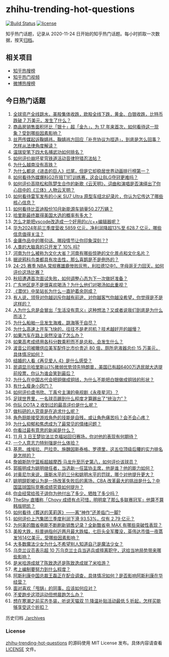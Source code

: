 # zhihu-trending-hot-questions

[![Build Status](https://github.com/justjavac/zhihu-trending-hot-questions/workflows/ci/badge.svg?branch=master)](https://github.com/justjavac/zhihu-trending-hot-questions/actions)
[![license](https://img.shields.io/github/license/justjavac/zhihu-trending-hot-questions)](https://github.com/justjavac/zhihu-trending-hot-questions/blob/master/LICENSE)

知乎热门话题，记录从 2020-11-24
日开始的知乎热门话题。每小时抓取一次数据，按天[归档](./archives)。

## 相关项目

- [知乎热搜榜](https://github.com/justjavac/zhihu-trending-top-search)
- [知乎热门视频](https://github.com/justjavac/zhihu-trending-hot-video)
- [微博热搜榜](https://github.com/justjavac/weibo-trending-hot-search)

## 今日热门话题

<!-- BEGIN -->
<!-- 最后更新时间 Sat Nov 02 2024 08:36:18 GMT+0800 (China Standard Time) -->

1. [全球资产全线跳水，美股集体收跌，欧股全线下跌，黄金、白银收跌，比特币跌破 7 万美元，发生了什么？](https://www.zhihu.com/question/2726877505)
1. [商品房销售面积环比「银十」超「金九」，为 17 年来首次，如何看待这一现象？受到哪些因素影响？](https://www.zhihu.com/question/2778689962)
1. [丝芭传媒起诉鞠婧祎，鞠婧祎方回应「补充协议为捏造」，到底是怎么回事？怎样从法律角度解读？](https://www.zhihu.com/question/2780398212)
1. [温瑞安笔下四大名捕武功如何排名？](https://www.zhihu.com/question/631723005)
1. [如何评价崩坏星穹铁道活动音律狩猎忍法帖？](https://www.zhihu.com/question/2109578943)
1. [为什么越南没有高铁？](https://www.zhihu.com/question/596339891)
1. [为什么都说《进击的巨人》烂尾，但是它却稳居世界动画排行榜第一？](https://www.zhihu.com/question/2339834839)
1. [如何看待外媒爆料G2在陪T1打训练赛，这会让BLG夺冠更难吗？](https://www.zhihu.com/question/2789656774)
1. [如何评价高晓松和陈楚生合作的新歌《云天明》，词曲和演唱是否演绎出了你心目中的《三体》人物云天明？](https://www.zhihu.com/question/2671553698)
1. [如何看待雷军发布的小米 SU7 Ultra 原型车纽北纪录片，你认为它传达了哪些核心信息？](https://www.zhihu.com/question/2780044755)
1. [如何看待比亚迪股份10月新能源车销量50.27万辆？](https://www.zhihu.com/question/2817297617)
1. [哈里斯最终赢得美国大选的概率有多大？](https://www.zhihu.com/question/2720225796)
1. [怎么才能把vscode改造成一个好用的c/c++编辑器呢？](https://www.zhihu.com/question/427640102)
1. [华为2024年前三季度营收 5859 亿元，净利润降超13%至 628.7 亿元，哪些信息值得关注？](https://www.zhihu.com/question/2767836484)
1. [金庸作品中的哪句话、哪段情节让你印象深刻？?](https://www.zhihu.com/question/2658947868)
1. [人类的大脑真的只开发了 10% 吗?](https://www.zhihu.com/question/1345965242)
1. [河南为什么被称为文化大省？河南有哪些惊艳的文化景点和文化名片？](https://www.zhihu.com/question/614018523)
1. [据说鸦科鸟类都具有攻击性，那么喜鹊是不是例外的？](https://www.zhihu.com/question/726481276)
1. [24-25 赛季 NBA 常规赛雄鹿惨败灰熊，利拉德12中1，字母哥无力回天，如何评价这场比赛？](https://www.zhihu.com/question/2763296313)
1. [秋招遭遇首次面试失败，如何调整心态为下一次做好准备？](https://www.zhihu.com/question/668860811)
1. [广东地区是不是很喜欢喝汤？为什么他们对喝汤如此重视？](https://www.zhihu.com/question/472787626)
1. [《潜伏》中吴站长为什么一直护着余则成？](https://www.zhihu.com/question/266560321)
1. [有人说，领导对你越训斥你越有前途，对你越客气你越没希望，你觉得是不是这样的？](https://www.zhihu.com/question/435021698)
1. [人为什么总是会冒出「生活没有意义」这种想法？又或者说我们到底是为什么而活？](https://www.zhihu.com/question/924000373)
1. [为什么船舶一旦发生海难，跳海等于自尽？](https://www.zhihu.com/question/645770621)
1. [为什么高速上开车飞快的，往往不是老司机？技术越好开的越慢？](https://www.zhihu.com/question/664184579)
1. [如果汽车在路上突然没油了怎么办？](https://www.zhihu.com/question/663334590)
1. [如果高考成绩用各科分数乘积而不是总和，会发生什么？](https://www.zhihu.com/question/2553651012)
1. [波音公司被曝供应美军配件比市价贵近 80 倍，厕所皂液器总价 15 万美元，具体情况如何？](https://www.zhihu.com/question/2685342397)
1. [结婚的人看《再见爱人 4》是什么感受？](https://www.zhihu.com/question/2014605421)
1. [民调显示哈里斯以1%微弱优势领先特朗普，美国已有超6400万选民就大选提前投票，你认为谁会笑到最后？](https://www.zhihu.com/question/2776531729)
1. [为什么在中国古代会把铜做成铜钱，为什么不能把白银做成铜钱的形状？](https://www.zhihu.com/question/1263610485)
1. [有什么瘦身小窍门？](https://www.zhihu.com/question/318452689)
1. [如何评价虞书欣、丁禹兮主演的电视剧《永夜星河》？](https://www.zhihu.com/question/1964222029)
1. [足球世界里，一名球员踢到什么程度才算踢出了“统治力”？](https://www.zhihu.com/question/2617912754)
1. [你玩 DOTA 2 收到过的最高评价是什么呢？](https://www.zhihu.com/question/2525354488)
1. [做科研的人究竟是在追求什么呢？](https://www.zhihu.com/question/667987312)
1. [角色厨能接受游戏角色的技能是自残，或让角色痛苦吗？会不会心疼？](https://www.zhihu.com/question/649410016)
1. [为什么抑郁和焦虑成为了最常见的情绪问题？](https://www.zhihu.com/question/1746246182)
1. [你看过最有意思的新闻是什么？](https://www.zhihu.com/question/61475030)
1. [11 月 3 日王楚钦法兰克福站回归赛场，你对他的表现有何期待？](https://www.zhihu.com/question/2567828490)
1. [一个人意志力特别强是什么体验？](https://www.zhihu.com/question/268534331)
1. [基恩、维埃拉、巴拉克、施魏因斯泰格、罗德里，这五位顶级后腰的实力排名是怎样的？](https://www.zhihu.com/question/2688443424)
1. [詹姆斯防守篮板超越摩西·马龙升至历史第八，如何评价该球员？](https://www.zhihu.com/question/2714110718)
1. [郭振明成为姚明继任者，当选新一任篮协主席，他是谁？他的能力如何？](https://www.zhihu.com/question/2708226711)
1. [对奥尼尔来说，唐斯水平的三分和姚明水平的罚球，哪个对他提升更大？](https://www.zhihu.com/question/2082148653)
1. [姚明辞职被认为是一场改革失败后的离场，CBA 改革最大的挑战是什么？中国篮球国际竞赛成绩究竟如何提升？](https://www.zhihu.com/question/2784721062)
1. [你会经常给孩子讲你为他付出了多少，牺牲了多少吗？](https://www.zhihu.com/question/680354797)
1. [TheShy 直播称「Chovy 成绩有点可惜，明明拿了那么多联赛冠军」他算不算韩版明凯？](https://www.zhihu.com/question/2554853670)
1. [如何看待《葬送的芙莉莲》——离“神作”还差临门一脚?](https://www.zhihu.com/question/648310667)
1. [如何评价上汽集团三季度利润下滑 93.53%，仅有 2.79 亿元？](https://www.zhihu.com/question/2620441845)
1. [为何美的酷省电能不断刷新销售记录？全新酷省电 MAX 有哪些突破性表现？](https://www.zhihu.com/question/1907770489)
1. [美股大跌，标普纳指创近两月最大跌幅，七巨头全军覆没，英伟达市值一夜蒸发1614亿美元，受哪些因素影响？](https://www.zhihu.com/question/2767851544)
1. [大多数魔法少女为什么不希望别人知道自己是魔法少女？](https://www.zhihu.com/question/275596531)
1. [乌克兰议员表示超 10 万乌克兰士兵当逃兵或擅离职守，这给当地局势带来哪些影响？](https://www.zhihu.com/question/2710054966)
1. [是米哈游成就了陈致逸还是陈致逸成就了米哈游？](https://www.zhihu.com/question/621821229)
1. [考上编制要努力到什么程度？](https://www.zhihu.com/question/581126374)
1. [阿斯利康中国总裁王磊正在配合调查，具体情况如何？是否影响阿斯利康在华经营？](https://www.zhihu.com/question/2616290240)
1. [面对喜欢「甩锅」的同事，应该如何应对？](https://www.zhihu.com/question/2718147382)
1. [不爱跑步这项运动但想晨跑怎么办？](https://www.zhihu.com/question/868301053)
1. [想在寒潮之前买齐冬装，听说天猫双 11 降温补贴活动最低 5 折起，怎样买能够享受这个折扣？](https://www.zhihu.com/question/2778214451)

<!-- END -->

历史归档 [./archives](./archives)

### License

[zhihu-trending-hot-questions](https://github.com/justjavac/zhihu-trending-hot-questions)
的源码使用 MIT License 发布。具体内容请查看 [LICENSE](./LICENSE) 文件。
